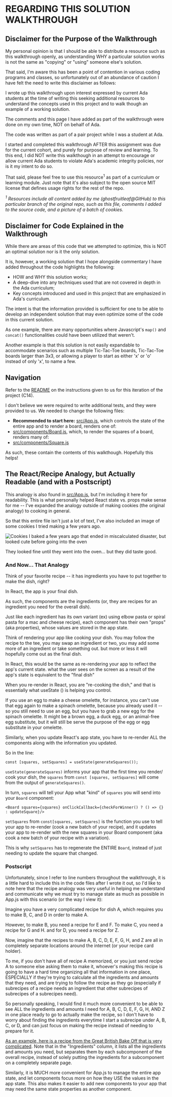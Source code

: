 # REGARDING THIS SOLUTION WALKTHROUGH

## Disclaimer for the Purpose of the Walkthrough
My personal opinion is that I should be able to distribute a resource such as 
this walkthrough openly, as understanding WHY a particular solution works is not
the same as "copying" or "using" someone else's solution.

That said, I'm aware this has been a point of contention in various coding 
programs and classes, so unfortunately out of an abundance of caution I have 
felt the need to write this disclaimer as follows: 

I wrote up this walkthrough upon interest expressed by current Ada students at the 
time of writing this seeking additional resources to understand the concepts 
used in this project and to walk though an example of a working solution. 

The comments and this page I have added as part of the walkthrough were done on 
my own time, NOT on behalf of Ada. 

The code was written as part of a pair project while I was a student at Ada. 

I started and completed this walkthrough AFTER this assignment was due for the 
current cohort, and purely for purpose of review and learning. To this end, I 
did NOT write this walkthough in an attempt to encourage or allow current Ada 
students to violate Ada's academic integrity policies, nor is it my intent to 
do so. 

That said, please feel free to use this resource<sup>1</sup> as part of a curriculum or 
learning module. Just note that it's also subject to the open source MIT license
that defines usage rights for the rest of the repo. 

*<sup>1</sup> Resources include all content added by me (ghostfruitleaf@GitHub) 
to this particular branch of the original repo, such as this file, comments I 
added to the source code, and a picture of a batch of cookies.*

## Disclaimer for Code Explained in the Walkthrough
While there are areas of this code that we attempted to optimize, this is NOT an
optimal solution nor is it the only solution. 

It is, however, a working solution that I hope alongside commentary I have added 
throughout the code highlights the following: 

* HOW and WHY this solution works; 
* A deep-dive into any techniques used that are not covered in depth in the Ada curriculum;
* Key concepts introduced and used in this project that are emphasized in Ada's curriculum.

The intent is that the information provided is sufficient for one to be able to 
develop an independent solution that may even optimize some of the code in this
current solution. 

As one example, there are many opportunities where Javascript's
`map()` and `concat()` functionalities could have been utilized that weren't. 

Another example is that this solution is not easily expandable to accommodate 
scenarios such as multiple Tic-Tac-Toe boards, Tic-Tac-Toe boards larger than 
3x3, or allowing a player to start as either 'x' or 'o' instead of only 'x', 
to name a few. 

## Navigation

Refer to the [README](https://github.com/ghostfruitleaf/react-tic-tac-toe/tree/solution-walkthrough) on the instructions given to us for this iteration of the 
project (C14). 

I don't believe we were required to write additional tests, and they were 
provided to us. We needed to change the following files: 

* **Recommended to start here:** [src/App.js](https://github.com/ghostfruitleaf/react-tic-tac-toe/blob/solution-walkthrough/src/App.js), which controls the state of the entire app and to render a board, renders one of:
* [src/components/Board.js](https://github.com/ghostfruitleaf/react-tic-tac-toe/blob/solution-walkthrough/src/components/Board.js), which, to render the squares of a board, renders many of:
* [src/components/Square.js](https://github.com/ghostfruitleaf/react-tic-tac-toe/blob/solution-walkthrough/src/components/Square.js)

As such, these contain the contents of this walkthough. Hopefully this helps!

## The React/Recipe Analogy, but Actually Readable (and with a Postscript)
This analogy is also found in [src/App.js](https://github.com/ghostfruitleaf/react-tic-tac-toe/blob/solution-walkthrough/src/App.js), but I'm including it 
here for readability. This is what personally helped React state vs. props make
sense for me -- I've expanded the analogy outside of making cookies (the original 
analogy) to cooking in general. 

So that this entire file isn't just a lot of text, I've also included an image of 
some cookies I tried making a few years ago. 

![Cookies I baked a few years ago that ended in miscalculated disaster, but looked cute before going into the oven](/walkthrough_cookie_image.jpeg)

They looked fine until they went into the oven... but they did taste good. 

### And Now... That Analogy
Think of your favorite recipe -- it has ingredients you have to put together to 
make the dish, right? 

In React, the app is your final dish.

As such, the components are the ingredients (or, they are recipes for an 
ingredient you need for the overall dish). 

Just like each ingredient has its own variant (ex) using elbow pasta or 
spiral pasta for a mac and cheese recipe), each component has their own 
"props" (aka properties), whose values are stored in the app state. 

Think of rendering your app like cooking your dish. You may follow the 
recipe to the tee, you may swap an ingredient or two, you may add some more 
of an ingredient or take something out. but more or less it will 
hopefully come out as the final dish.

In React, this would be the same as re-rendering your app to reflect the 
app's current state. what the user sees on the screen as a result of the 
app's state is equivalent to the "final dish"

When you re-render in React, you are "re-cooking the dish," and that is 
essentially what useState () is helping you control. 

If you use an egg to make a cheese omelette, for instance, you can't use 
that egg again to make a spinach omelette, because you already used it -- 
so you still need to use an egg, but you have to grab a new egg for the
spinach omelette. It might be a brown egg, a duck egg, or an animal-free
egg substitute, but it will still be serve the purpose of the egg or 
egg substitute in your omelette.

Similarly, when you update React's app state, you have to re-render ALL the 
components along with the information you updated. 

So in the line: 
 
```const [squares, setSquares] = useState(generateSquares());```

`useState(generateSquares)` informs your app that the first time you render/
cook your dish, the `squares` from `const [squares, setSquares]` will come 
from the output of `generateSquares()`.

In turn, `squares` will tell your App what "kind" of `squares` you will send 
into your `Board` component: 

```<Board squares={squares} onClickCallback={checkForWinner() ? () => {} : updateSquare}/>```

`setSquares` from `const[squares, setSquares]` is the function you use to 
tell your app to re-render (cook a new batch of your recipe), and it updates
your app to re-render with the new squares in your Board component (aka 
cook a new batch of your recipe with a variation). 

This is why `setSquares` has to regenerate the ENTIRE `Board`, instead of just 
needing to update the square that changed.

### Postscript 
Unfortunately, since I refer to line numbers throughout the walkthrough, it is 
a little hard to include this in the code files after I wrote it out, so I'd 
like to note here that the recipe analogy was very useful in helping me 
understand and communicate why we must try to manage state as much as possible 
in App.js with this scenario (or the way I view it):  

Imagine you have a very complicated recipe for dish A, which requires you to 
make B, C, and D in order to make A. 

However, to make B, you need a recipe for E and F. To make C, you need a recipe 
for G and H. and for D, you need a recipe for Z. 

Now, imagine that the recipes to make A, B, C, D, E, F, G, H, and Z are all in 
completely separate locations around the internet (or your recipe card holder). 

To me, if you don't have all of recipe A memorized, or you just send recipe A to 
someone else asking them to make it, whoever's making this recipe is going to 
have a hard time organizing all that information in one place, ESPECIALLY if 
they're trying to calculate all the ingredients and amounts that they need, and 
are trying to follow the recipe as they go (especially if subrecipes of a 
recipe needs an ingredient that other subrecipes of subrecipes of a subrecipes
need). 

So personally speaking, I would find it much more convenient to be able to 
see ALL the ingredients and amounts I need for A, B, C, D, E, F, G, H, AND Z in 
one place ready to go to actually make the recipe, so I don't have to worry
about finding the ingredients everytime I start a subrecipe under
A, B, C, or D, and can just focus on making the recipe instead of needing to 
prepare for it.

[As an example, here is a recipe from the Great British Bake Off that is very 
complicated](https://thegreatbritishbakeoff.co.uk/recipes/all/prue-leith-sable-breton/). Note that in the "Ingredients" column, it lists all the ingredients
and amounts you need, but separates them by each subcomponent of the overall
recipe, instead of solely putting the ingredients for a subcomponent on a 
completely separate page. 

Similarly, it is MUCH more convenient for App.js to manage the entire app state, 
and let components focus more on how they USE the values in the app state. This 
also makes it easier to add new components to your app that may need the same 
state properties as another component. 
